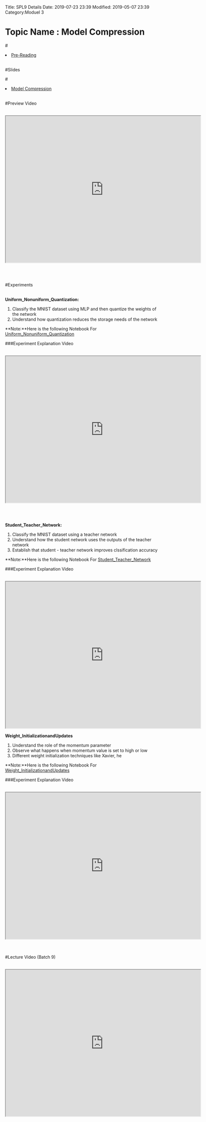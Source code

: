 Title: SPL9 Details
Date: 2019-07-23 23:39
Modified: 2019-05-07 23:39
Category:Moduel 3

# Topic Name :   Model Compression


#<li><a href="https://drive.google.com/drive/u/0/folders/1OmStbAaz2mpNGYae1Kpsm-d1yuhWlrMq" target="_blank">Pre-Reading</a></li> <br>

#Slides<br>

#<li><a href="https://www.dropbox.com/home/Batch7/Slides/Day24?preview=Model+Compression.pptx" target="_blank"> Model Compression</a></li> <br>



#Preview Video <br><br>
<iframe src="https://videoken.com/embed/vkene-_t527c1zbA"width="640" height="480"></iframe>

<br><br>


#Experiments<br><br>

**Uniform_Nonuniform_Quantization:** <br>
 
1. Classify the MNIST dataset using MLP and then quantize the weights of the network<br>
2. Understand how quantization reduces the storage needs of the network<br>


**Note:**Here is the following Notebook For [Uniform_Nonuniform_Quantization](https://drive.google.com/file/d/1C6xON1gqd7avmieBsnStGxAoE_p8R5i9/view?usp=sharing)

###Experiment Explanation Video <br><br>
<iframe src="https://cdn.talentsprint.com/aiml/AIML_BATCH_HYD_7/March31/uniform_nonuniform_quantization.mp4"width="640" height="480"></iframe>

<br><br>

**Student_Teacher_Network:** <br>
 
1. Classify the MNIST dataset using a teacher network<br>
2. Understand how the student network uses the outputs of the teacher network<br>
3. Establish that student - teacher network improves clssification accuracy<br>


**Note:**Here is the following Notebook For [Student_Teacher_Network](https://drive.google.com/file/d/1wAkwIwvrMCEOPwPitj-Xhr-L_ccZE3fl/view?usp=sharing)

###Experiment Explanation Video <br><br>
<iframe src="https://cdn.talentsprint.com/aiml/AIML_BATCH_HYD_7/March31/student_teacher_network.mp4"width="640" height="480"></iframe>


**Weight_InitializationandUpdates** <br>
 
1. Understand the role of the momentum parameter<br>
2. Observe what happens when momentum value is set to high or low<br>
3. Different weight initialization techniques like Xavier, he<br>

**Note:**Here is the following Notebook For [Weight_InitializationandUpdates](https://drive.google.com/file/d/11zf-beZ_eLM88EyvIrOk1vOOwMfogROG/view?usp=sharing)


###Experiment Explanation Video <br><br>
<iframe src="https://cdn.talentsprint.com/aiml/AIML_BATCH_HYD_7/March31/weight_intilizations.mp4"width="640" height="480"></iframe>

<br><br>
#Lecture Video (Batch 9) <br><br>
<iframe src="https://videoken.com/embed/vkene-dwGd-TRjPQ"width="640" height="480"></iframe>








